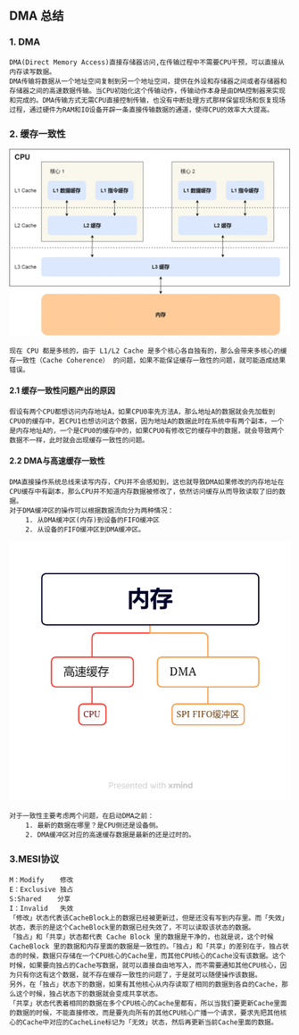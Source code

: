 ## DMA 总结

### 1. DMA

	DMA(Direct Memory Access)直接存储器访问,在传输过程中不需要CPU干预，可以直接从内存读写数据。
	DMA传输将数据从一个地址空间复制到另一个地址空间，提供在外设和存储器之间或者存储器和存储器之间的高速数据传输。当CPU初始化这个传输动作，传输动作本身是由DMA控制器来实现和完成的。DMA传输方式无需CPU直接控制传输，也没有中断处理方式那样保留现场和恢复现场过程，通过硬件为RAM和IO设备开辟一条直接传输数据的通道，使得CPU的效率大大提高。

### 2. 缓存一致性
![CPU](https://github.com/Liyaxxx/Photo/blob/main/CPU-Cache.webp "CPU")

	现在 CPU 都是多核的，由于 L1/L2 Cache 是多个核心各自独有的，那么会带来多核心的缓存一致性（Cache Coherence） 的问题，如果不能保证缓存一致性的问题，就可能造成结果错误。

#### 2.1 缓存一致性问题产出的原因
	假设有两个CPU都想访问内存地址A，如果CPU0率先方法A，那么地址A的数据就会先加载到CPU0的缓存中，若CPU1也想访问这个数据，因为地址A的数据此时在系统中有两个副本，一个是内存地址A的，一个是CPU0的缓存中的，如果CPU0有修改它的缓存中的数据，就会导致两个数据不一样，此时就会出现缓存一致性的问题。
#### 2.2 DMA与高速缓存一致性
	DMA直接操作系统总线来读写内存，CPU并不会感知到，这也就导致DMA如果修改的内存地址在CPU缓存中有副本，那么CPU并不知道内存数据被修改了，依然访问缓存从而导致读取了旧的数据。
	对于DMA缓冲区的操作可以根据数据流向分为两种情况：
		1. 从DMA缓冲区(内存)到设备的FIFO缓冲区
		2. 从设备的FIFO缓冲区到DMA缓冲区。
![DMA](https://github.com/Liyaxxx/Photo/blob/main/%E5%86%85%E5%AD%98.png "DMA")

	对于一致性主要考虑两个问题，在启动DMA之前：
		1. 最新的数据在哪里？是CPU侧还是设备侧。
		2. DMA缓冲区对应的高速缓存数据是最新的还是过时的。
	
### 3.MESI协议
	M：Modify	修改
	E：Exclusive	独占
	S:Shared	分享
	I：Invalid	失效
	「修改」状态代表该CacheBlock上的数据已经被更新过，但是还没有写到内存里。而「失效」状态，表示的是这个CacheBlock里的数据已经失效了，不可以读取该状态的数据。
	「独占」和「共享」状态都代表 Cache Block 里的数据是干净的，也就是说，这个时候CacheBlock 里的数据和内存里面的数据是一致性的。「独占」和「共享」的差别在于，独占状态的时候，数据只存储在一个CPU核心的Cache里，而其他CPU核心的Cache没有该数据。这个时候，如果要向独占的Cache写数据，就可以直接自由地写入，而不需要通知其他CPU核心，因为只有你这有这个数据，就不存在缓存一致性的问题了，于是就可以随便操作该数据。
	另外，在「独占」状态下的数据，如果有其他核心从内存读取了相同的数据到各自的Cache，那么这个时候，独占状态下的数据就会变成共享状态。
	「共享」状态代表着相同的数据在多个CPU核心的Cache里都有，所以当我们要更新Cache里面的数据的时候，不能直接修改，而是要先向所有的其他CPU核心广播一个请求，要求先把其他核心的Cache中对应的CacheLine标记为「无效」状态，然后再更新当前Cache里面的数据。
